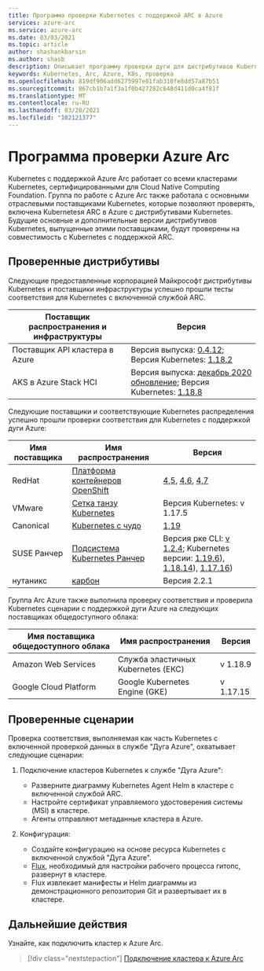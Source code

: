 ```yaml
---
title: Программа проверки Kubernetes с поддержкой ARC в Azure
services: azure-arc
ms.service: azure-arc
ms.date: 03/03/2021
ms.topic: article
author: shashankbarsin
ms.author: shasb
description: Описывает программу проверки дуги для дистрибутивов Kubernetes
keywords: Kubernetes, Arc, Azure, K8s, проверка
ms.openlocfilehash: 819df906add6275997e01fab310fe8dd57a87b51
ms.sourcegitcommit: 867cb1b7a1f3a1f0b427282c648d411d0ca4f81f
ms.translationtype: MT
ms.contentlocale: ru-RU
ms.lasthandoff: 03/20/2021
ms.locfileid: "102121377"
---
```

# <a name="azure-arc-validation-program"></a>Программа проверки Azure Arc

Kubernetes с поддержкой Azure Arc работает со всеми кластерами Kubernetes, сертифицированными для Cloud Native Computing Foundation. Группа по работе с Azure Arc также работала с основными отраслевыми поставщиками Kubernetes, которые позволяют проверять, включена Kubernetesя ARC в Azure с дистрибутивами Kubernetes. Будущие основные и дополнительные версии дистрибутивов Kubernetes, выпущенные этими поставщиками, будут проверены на совместимость с Kubernetes с поддержкой ARC.

## <a name="validated-distributions"></a>Проверенные дистрибутивы

Следующие предоставленные корпорацией Майкрософт дистрибутивы Kubernetes и поставщики инфраструктуры успешно прошли тесты соответствия для Kubernetes с включенной службой ARC.

| Поставщик распространения и инфраструктуры | Версия |
| ---------------------------------------- | ------- |
| Поставщик API кластера в Azure            | Версия выпуска: [0.4.12](https://github.com/kubernetes-sigs/cluster-api-provider-azure/releases/tag/v0.4.12); Версия Kubernetes: [1.18.2](https://github.com/kubernetes/kubernetes/releases/tag/v1.18.2) |
| AKS в Azure Stack HCI                   | Версия выпуска: [декабрь 2020 обновление](https://github.com/Azure/aks-hci/releases/tag/AKS-HCI-2012); Версия Kubernetes: [1.18.8](https://github.com/kubernetes/kubernetes/releases/tag/v1.18.8) |

Следующие поставщики и соответствующие Kubernetes распределения успешно прошли проверки соответствия для Kubernetes с поддержкой дуги Azure:

| Имя поставщика | Имя распространения | Версия |
| ------------ | ----------------- | ------- |
| RedHat       | [Платформа контейнеров OpenShift](https://www.openshift.com/products/container-platform) | [4,5](https://docs.openshift.com/container-platform/4.5/release_notes/ocp-4-5-release-notes.html), [4,6](https://docs.openshift.com/container-platform/4.6/release_notes/ocp-4-6-release-notes.html), [4,7](https://docs.openshift.com/container-platform/4.7/release_notes/ocp-4-7-release-notes.html) |
| VMware       | [Сетка танзу Kubernetes](https://tanzu.vmware.com/kubernetes-grid) | Версия Kubernetes: v 1.17.5 |
| Canonical    | [Kubernetes с чудо](https://ubuntu.com/kubernetes) | [1,19](https://ubuntu.com/kubernetes/docs/1.19/components) |
| SUSE Ранчер      | [Подсистема Kubernetes Ранчер](https://rancher.com/products/rke/) | Версия рке CLI: [v 1.2.4](https://github.com/rancher/rke/releases/tag/v1.2.4); Kubernetes версии: [1.19.6](https://github.com/kubernetes/kubernetes/releases/tag/v1.19.6)), [1.18.14](https://github.com/kubernetes/kubernetes/releases/tag/v1.18.14)), [1.17.16](https://github.com/kubernetes/kubernetes/releases/tag/v1.17.16))  |
| нутаникс      | [карбон](https://www.nutanix.com/products/karbon)    | Версия 2.2.1 |

Группа Arc Azure также выполнила проверку соответствия и проверила Kubernetes сценарии с поддержкой дуги Azure на следующих поставщиках общедоступного облака:

| Имя поставщика общедоступного облака | Имя распространения | Версия |
| -------------------------- | ----------------- | ------- |
| Amazon Web Services        | Служба эластичных Kubernetes (ЕКС) | v 1.18.9  |
| Google Cloud Platform      | Google Kubernetes Engine (GKE) | v 1.17.15 |

## <a name="scenarios-validated"></a>Проверенные сценарии

Проверка соответствия, выполняемая как часть Kubernetes с включенной проверкой данных в службе "Дуга Azure", охватывает следующие сценарии:

1. Подключение кластеров Kubernetes к службе "Дуга Azure": 
    * Разверните диаграмму Kubernetes Agent Helm в кластере с включенной службой ARC.
    * Настройте сертификат управляемого удостоверения системы (MSI) в кластере.
    * Агенты отправляют метаданные кластера в Azure.

2. Конфигурация: 
    * Создайте конфигурацию на основе ресурса Kubernetes с включенной службой "Дуга Azure".
    * [Flux](https://docs.fluxcd.io/), необходимый для настройки рабочего процесса гитопс, развернут в кластере.
    * Flux извлекает манифесты и Helm диаграммы из демонстрационного репозитория Git и развертывает их в кластере.

## <a name="next-steps"></a>Дальнейшие действия

Узнайте, как подключить кластер к Azure Arc.
> [!div class="nextstepaction"]
> [Подключение кластера к Azure Arc](./quickstart-connect-cluster.md)
